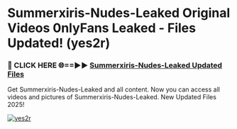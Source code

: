# Summerxiris-Nudes-Leaked Original Videos 0nlyFans Leaked - Files Updated! (yes2r)

<h3>🔴 CLICK HERE 🌐==►► <a href="https://tinyurl.com/yrmya6cz" rel="nofollow">Summerxiris-Nudes-Leaked Updated Files</a></h3>

Get Summerxiris-Nudes-Leaked and all content. Now you can access all videos and pictures of Summerxiris-Nudes-Leaked. New Updated Files 2025!

[![yes2r](https://i.imgur.com/FMdXYCs.gif)](https://tinyurl.com/yrmya6cz)
